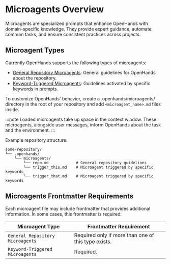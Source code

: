 # Microagents Overview

Microagents are specialized prompts that enhance OpenHands with domain-specific knowledge.
They provide expert guidance, automate common tasks, and ensure consistent practices across projects.

## Microagent Types

Currently OpenHands supports the following types of microagents:

- [General Repository Microagents](./microagents-repo): General guidelines for OpenHands about the repository.
- [Keyword-Triggered Microagents](./microagents-keyword): Guidelines activated by specific keywords in prompts.

To customize OpenHands' behavior, create a .openhands/microagents/ directory in the root of your repository and
add `<microagent_name>.md` files inside.

:::note
Loaded microagents take up space in the context window.
These microagents, alongside user messages, inform OpenHands about the task and the environment.
:::

Example repository structure:

```
some-repository/
└── .openhands/
    └── microagents/
        └── repo.md            # General repository guidelines
        └── trigger_this.md    # Microagent triggered by specific keywords
        └── trigger_that.md    # Microagent triggered by specific keywords
```

## Microagents Frontmatter Requirements

Each microagent file may include frontmatter that provides additional information. In some cases, this frontmatter
is required:

| Microagent Type                  | Frontmatter Requirement                               |
|----------------------------------|-------------------------------------------------------|
| `General Repository Microagents` | Required only if more than one of this type exists.   |
| `Keyword-Triggered Microagents`  | Required.                                             |
